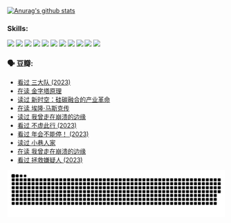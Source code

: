 
[![Anurag's github stats](https://github-readme-stats.vercel.app/api?username=w940853815)](https://github.com/anuraghazra/github-readme-stats)

### Skills:

<code><img height="32" src="https://cdn.jsdelivr.net/npm/simple-icons@v5/icons/python.svg"></code>
<code><img height="32" src="https://cdn.jsdelivr.net/npm/simple-icons@v5/icons/javascript.svg"></code>
<code><img height="32" src="https://cdn.jsdelivr.net/npm/simple-icons@v5/icons/django.svg"></code>
<code><img height="32" src="https://cdn.jsdelivr.net/npm/simple-icons@v5/icons/flask.svg"></code>
<code><img height="32" src="https://cdn.jsdelivr.net/npm/simple-icons@v5/icons/vuetify.svg"></code>
<code><img height="32" src="https://cdn.jsdelivr.net/npm/simple-icons@v5/icons/git.svg"></code>
<code><img height="32" src="https://cdn.jsdelivr.net/npm/simple-icons@v5/icons/docker.svg"></code>
<code><img height="32" src="https://cdn.jsdelivr.net/npm/simple-icons@v5/icons/postgresql.svg"></code>
<code><img height="32" src="https://cdn.jsdelivr.net/npm/simple-icons@v5/icons/elasticsearch.svg"></code>
<code><img height="32" src="https://cdn.jsdelivr.net/npm/simple-icons@v5/icons/macos.svg"></code>
<code><img height="32" src="https://cdn.jsdelivr.net/npm/simple-icons@v5/icons/linux.svg"></code>

### 🗣 豆瓣:

<!-- DOUBAN-ACTIVITIES:START -->
- [看过 三大队‎ (2023)](https://www.douban.com/people/136069238/status/4510323325/?_i=07336723)
- [在读 金字塔原理](https://www.douban.com/people/136069238/status/4507497587/?_i=07336723)
- [读过 新时空：硅碳融合的产业革命](https://www.douban.com/people/136069238/status/4506659177/?_i=07336723)
- [在读 埃隆·马斯克传](https://www.douban.com/people/136069238/status/4500417190/?_i=07336723)
- [读过 我曾走在崩溃的边缘](https://www.douban.com/people/136069238/status/4500416754/?_i=07336723)
- [看过 不虚此行‎ (2023)](https://www.douban.com/people/136069238/status/4499973052/?_i=07336723)
- [看过 年会不能停！‎ (2023)](https://www.douban.com/people/136069238/status/4498582002/?_i=07336723)
- [读过 小巷人家](https://www.douban.com/people/136069238/status/4489290935/?_i=07336723)
- [在读 我曾走在崩溃的边缘](https://www.douban.com/people/136069238/status/4489290559/?_i=07336723)
- [看过 拯救嫌疑人‎ (2023)](https://www.douban.com/people/136069238/status/4477421513/?_i=07336723)
<!-- DOUBAN-ACTIVITIES:END -->


![Snake animation](https://raw.githubusercontent.com/w940853815/w940853815/output/github-contribution-grid-snake.svg)

<!--
**w940853815/w940853815** is a ✨ _special_ ✨ repository because its `README.md` (this file) appears on your GitHub profile.

Here are some ideas to get you started:

- 🔭 I’m currently working on ...
- 🌱 I’m currently learning ...
- 👯 I’m looking to collaborate on ...
- 🤔 I’m looking for help with ...
- 💬 Ask me about ...
- 📫 How to reach me: ...
- 😄 Pronouns: ...
- ⚡ Fun fact: ...
-->
